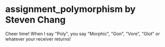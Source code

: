 assignment_polymorphism
by Steven Chang
=======================

Cheer time! When I say "Poly", you say "Morphic", "Gon", "Vore", "Glot" or whatever your receiver returns!
